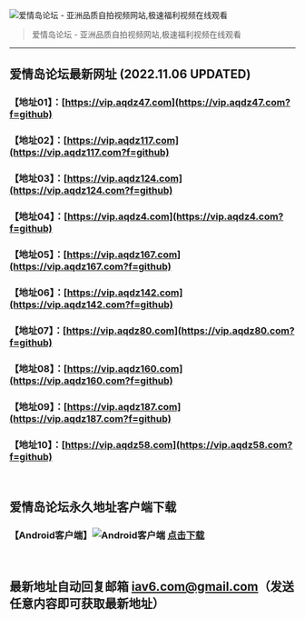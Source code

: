 ![爱情岛论坛 - 亚洲品质自拍视频网站,极速福利视频在线观看](http://ww1.sinaimg.cn/large/007drMcOgy1g5i6x3ua0xj30eg0393yo.jpg)
> 爱情岛论坛 - 亚洲品质自拍视频网站,极速福利视频在线观看

---

## 爱情岛论坛最新网址 (2022.11.06 UPDATED)
### 【地址01】：[https://vip.aqdz47.com](https://vip.aqdz47.com?f=github)
### 【地址02】：[https://vip.aqdz117.com](https://vip.aqdz117.com?f=github)
### 【地址03】：[https://vip.aqdz124.com](https://vip.aqdz124.com?f=github)
### 【地址04】：[https://vip.aqdz4.com](https://vip.aqdz4.com?f=github)
### 【地址05】：[https://vip.aqdz167.com](https://vip.aqdz167.com?f=github)
### 【地址06】：[https://vip.aqdz142.com](https://vip.aqdz142.com?f=github)
### 【地址07】：[https://vip.aqdz80.com](https://vip.aqdz80.com?f=github)
### 【地址08】：[https://vip.aqdz160.com](https://vip.aqdz160.com?f=github)
### 【地址09】：[https://vip.aqdz187.com](https://vip.aqdz187.com?f=github)
### 【地址10】：[https://vip.aqdz58.com](https://vip.aqdz58.com?f=github)
<br>

## 爱情岛论坛永久地址客户端下载
### 【Android客户端】![Android客户端](https://ww1.sinaimg.cn/large/007drMcOgy1fzljgv278jj300f00ia9t.jpg) [点击下载](https://app.aqdlt.app/v1/aqdlt_android_0828.apk)

<br>

## 最新地址自动回复邮箱 [iav6.com@gmail.com](mailto:iav6.com@gmail.com)（发送任意内容即可获取最新地址）
